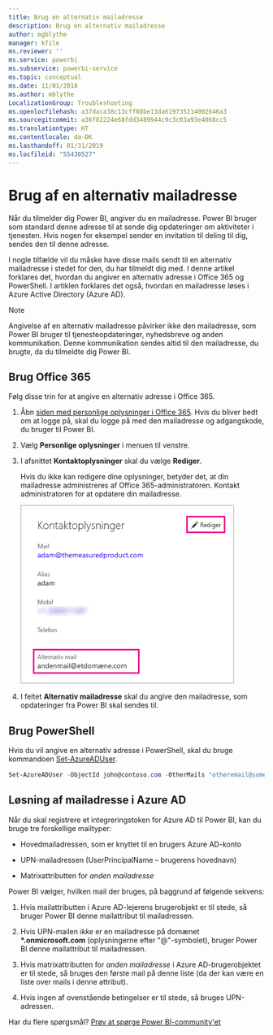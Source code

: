 ```yaml
---
title: Brug en alternativ mailadresse
description: Brug en alternativ mailadresse
author: mgblythe
manager: kfile
ms.reviewer: ''
ms.service: powerbi
ms.subservice: powerbi-service
ms.topic: conceptual
ms.date: 11/01/2018
ms.author: mblythe
LocalizationGroup: Troubleshooting
ms.openlocfilehash: a37daca38c13cff08be13da619735214002646a3
ms.sourcegitcommit: a36f82224e68fdd3489944c9c3c03a93e4068cc5
ms.translationtype: HT
ms.contentlocale: da-DK
ms.lasthandoff: 01/31/2019
ms.locfileid: "55430527"
---
```

# <a name="using-an-alternate-email-address"></a>Brug af en alternativ mailadresse

Når du tilmelder dig Power BI, angiver du en mailadresse. Power BI bruger som standard denne adresse til at sende dig opdateringer om aktiviteter i tjenesten. Hvis nogen for eksempel sender en invitation til deling til dig, sendes den til denne adresse.

I nogle tilfælde vil du måske have disse mails sendt til en alternativ mailadresse i stedet for den, du har tilmeldt dig med. I denne artikel forklares det, hvordan du angiver en alternativ adresse i Office 365 og PowerShell. I artiklen forklares det også, hvordan en mailadresse løses i Azure Active Directory (Azure AD).

> [!NOTE]
> Angivelse af en alternativ mailadresse påvirker ikke den mailadresse, som Power BI bruger til tjenesteopdateringer, nyhedsbreve og anden kommunikation.  Denne kommunikation sendes altid til den mailadresse, du brugte, da du tilmeldte dig Power BI.

## <a name="use-office-365"></a>Brug Office 365

Følg disse trin for at angive en alternativ adresse i Office 365.

1. Åbn [siden med personlige oplysninger i Office 365](https://portal.office.com/account/#personalinfo). Hvis du bliver bedt om at logge på, skal du logge på med den mailadresse og adgangskode, du bruger til Power BI.

1. Vælg **Personlige oplysninger** i menuen til venstre.

1. I afsnittet **Kontaktoplysninger** skal du vælge **Rediger**.

    Hvis du ikke kan redigere dine oplysninger, betyder det, at din mailadresse administreres af Office 365-administratoren. Kontakt administratoren for at opdatere din mailadresse.

    ![Kontaktoplysninger](media/service-admin-alternate-email-address-for-power-bi/contact-details.png)

1. I feltet **Alternativ mailadresse** skal du angive den mailadresse, som opdateringer fra Power BI skal sendes til.

## <a name="use-powershell"></a>Brug PowerShell

Hvis du vil angive en alternativ adresse i PowerShell, skal du bruge kommandoen [Set-AzureADUser](/powershell/module/azuread/set-azureaduser/).

```powershell
Set-AzureADUser -ObjectId john@contoso.com -OtherMails "otheremail@somedomain.com"
```

## <a name="email-address-resolution-in-azure-ad"></a>Løsning af mailadresse i Azure AD

Når du skal registrere et integreringstoken for Azure AD til Power BI, kan du bruge tre forskellige mailtyper:

* Hovedmailadressen, som er knyttet til en brugers Azure AD-konto

* UPN-mailadressen (UserPrincipalName – brugerens hovednavn)

* Matrixattributten for *anden mailadresse*

Power BI vælger, hvilken mail der bruges, på baggrund af følgende sekvens:

1. Hvis mailattributten i Azure AD-lejerens brugerobjekt er til stede, så bruger Power BI denne mailattribut til mailadressen.

1. Hvis UPN-mailen *ikke* er en mailadresse på domænet **\*.onmicrosoft.com** (oplysningerne efter "\@"-symbolet), bruger Power BI denne mailattribut til mailadressen.

1. Hvis matrixattributten for *anden mailadresse* i Azure AD-brugerobjektet er til stede, så bruges den første mail på denne liste (da der kan være en liste over mails i denne attribut).

1. Hvis ingen af ovenstående betingelser er til stede, så bruges UPN-adressen.

Har du flere spørgsmål? [Prøv at spørge Power BI-community'et](http://community.powerbi.com/)

